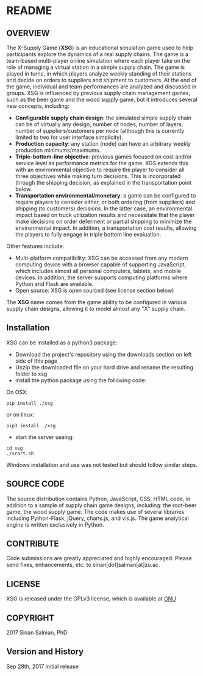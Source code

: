 # README #

## OVERVIEW ##
The X-Supply Game (**XSG**) is an educational simulation game used to help participants explore the dynamics of a real supply chains. The game is a team-based multi-player online simulation where each player take on the role of managing a virtual station in a simple supply chain. The game is played in turns, in which players analyze weekly standing of their stations and decide on orders to suppliers and shipment to customers. At the end of the game, individual and team performances are analyzed and discussed in groups.
XSG is influenced by previous supply chain management games, such as the beer game and the wood supply game, but it introduces several new concepts, including:

* **Configurable supply chain design**: the simulated simple supply chain can be of virtually any design; number of nodes, number of layers, number of suppliers/customers per node (although this is currently limited to two for user interface simplicity).
* **Production capacity**: any station (node) can have an arbitrary weekly production minimums/maximums.
* **Triple-bottom-line objective**: previous games focused on cost and/or service level as performance metrics for the game. XGS extends this with an environmental objective to require the player to consider all three objectives while making turn decisions. This is incorporated through the shipping decision, as explained in the transportation point below.
* **Transportation environmental/monetary**: a game can be configured to require players to consider either, or both ordering (from suppliers) and shipping (to customers) decisions. In the latter case, an environmental impact based on truck utilization results and necessitate that the player make decisions on order deferment or partial shipping to minimize the environmental impact. In addition, a transportation cost results, allowing the players to fully engage in triple bottom line evaluation.

Other features include:

* Multi-platform compatibility: XSG can be accessed from any modern computing device with a browser capable of supporting JavaScript, which includes almost all personal computers, tablets, and mobile devices. In addition, the server supports computing platforms where Python and Flask are available.
* Open source: XSG is open sourced (see license section below)

The **XSG** name comes from the game ability to be configured in various supply chain designs, allowing it to model almost any "X" supply chain.

## Installation ##
XSG can be installed as a python3 package:

* Download the project's repository using the downloads section on left side of this page
* Unzip the downloaded file on your hard drive and rename the resulting folder to xsg
* install the python package using the following code:

On OSX:
```
pip install ./xsg
```
or on linux:
```
pip3 install ./xsg
```

* start the server useing:
```
cd xsg
./srart.sh
```

Windows installation and use was not tested but should follow similar steps.

## SOURCE CODE ##
The source distribution contains Python, JavaScript, CSS, HTML code, in addition to a sample of supply chain game designs, including: the root-beer game, the wood supply game. The code makes use of several libraries including Python-Flask, jQuery, charts.js, and vis.js. The game analytical engine is written exclusively in Python.

## CONTRIBUTE	##
Code submissions are greatly appreciated and highly encouraged. Please send fixes, enhancements, etc. to sinan[dot]salman[at]zu.ac.

## LICENSE	##
XSG is released under the GPLv3 license, which is available at [GNU](https://www.gnu.org/licenses/gpl-3.0.en.html)

## COPYRIGHT	##
2017 Sinan Salman, PhD

## Version and History ##
Sep 28th, 2017		Initial release
